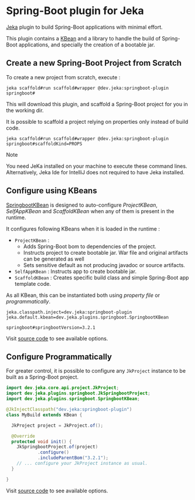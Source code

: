# Spring-Boot plugin for Jeka

[Jeka](https://jeka.dev) plugin to build Spring-Boot applications with minimal effort. <br/>

This plugin contains a [KBean](src/dev/jeka/plugins/springboot/SpringbootKBean.java) and a library to handle the build of Spring-Boot applications, and specially 
the creation of a bootable jar.

## Create a new Spring-Boot Project from Scratch

To create a new project from scratch, execute :

```shell
jeka scaffold#run scaffold#wrapper @dev.jeka:springboot-plugin springboot#
``` 
This will download this plugin, and scaffold a Spring-Boot project for you in the working dir.

It is possible to scaffold a project relying on properties only instead of build code.
```shell
jeka scaffold#run scaffold#wrapper @dev.jeka:springboot-plugin springboot#scaffoldKind=PROPS
``` 

> [!NOTE]
> You need JeKa installed on your machine to execute these command lines.
  Alternatively, Jeka Ide for IntelliJ does not required to have Jeka installed.


## Configure using KBeans 

[SpringbootKBean](src/dev/jeka/plugins/springboot/SpringbootKBean.java) is designed to auto-configure
*ProjectKBean*, *SelfAppKBean* and *ScaffoldKBean* when any of them is present in the runtime.

It configures following KBeans when it is loaded in the runtime :
- `ProjectKBean` : 
  - Adds Spring-Boot bom to dependencies of the project.
  - Instructs project to create bootable jar. War file and original artifacts can be generated as well
  - Sets sensitive default as not producing javadoc or source artifacts.
- `SelfAppKBean` : Instructs app to create bootable jar.
- `ScaffoldKBean` : Creates specific build class and simple Spring-Boot app template code.

As all KBean, this can be instantiated both using *property file* or *programmatically*.

```properties
jeka.classpath.inject=dev.jeka:springboot-plugin
jeka.default.kbean=dev.jeka.plugins.springboot.SpringbootKBean

springboot#springbootVersion=3.2.1
```
Visit [source code](src/dev/jeka/plugins/springboot/SpringbootKBean.java) to see available options.

## Configure Programmatically

For greater control, it is possible to configure any `JkProject` instance to be built as a Spring-Boot project.

```java
import dev.jeka.core.api.project.JkProject;
import dev.jeka.plugins.springboot.JkSpringbootProject;
import dev.jeka.plugins.springboot.SpringbootKBean;

@JkInjectClasspath("dev.jeka:springboot-plugin")
class MyBuild extends KBean {

  JkProject project = JkProject.of();

  @Override
  protected void init() {
    JkSpringbootProject.of(project)
            .configure()
            .includeParentBom("3.2.1");
    // ... configure your JkProject instance as usual.
  }

}
```
Visit [source code](src/dev/jeka/plugins/springboot/JkSpringbootProject) to see available options.



